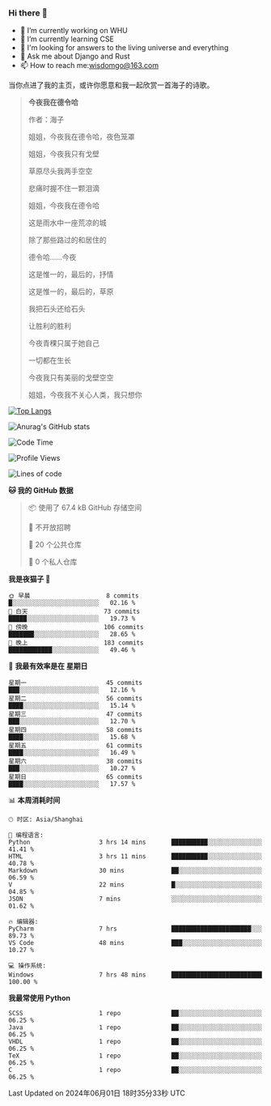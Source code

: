 ### Hi there 👋



- 🔭 I’m currently working on WHU
- 🌱 I’m currently learning CSE
- 🤔 I'm looking for answers to the living universe and everything
- 💬 Ask me about Django and Rust
- 📫 How to reach me:wisdomgo@163.com

当你点进了我的主页，或许你愿意和我一起欣赏一首海子的诗歌。

>**今夜我在德令哈**
>
>作者：海子
>
>姐姐，今夜我在德令哈，夜色笼罩
>
>姐姐，今夜我只有戈壁
>
>草原尽头我两手空空
>
>悲痛时握不住一颗泪滴
>
>姐姐，今夜我在德令哈
>
>这是雨水中一座荒凉的城
>
>除了那些路过的和居住的
>
>德令哈......今夜
>
>这是惟一的，最后的，抒情
>
>这是惟一的，最后的，草原
>
>我把石头还给石头
>
>让胜利的胜利
>
>今夜青稞只属于她自己
>
>一切都在生长
>
>今夜我只有美丽的戈壁空空
>
>姐姐，今夜我不关心人类，我只想你



[![Top Langs](https://github-readme-stats.vercel.app/api/top-langs/?username=wisdomgo&theme=onedark)](https://github.com/anuraghazra/github-readme-stats)

![Anurag's GitHub stats](https://github-readme-stats.vercel.app/api?username=wisdomgo&hide=contribs,stars&theme=synthwave)

<!--START_SECTION:waka-->
![Code Time](http://img.shields.io/badge/Code%20Time-202%20hrs%2011%20mins-blue)

![Profile Views](http://img.shields.io/badge/%E4%B8%AA%E4%BA%BA%E8%B5%84%E6%96%99%E8%A7%82%E7%9C%8B%E6%AC%A1%E6%95%B0-11-blue)

![Lines of code](https://img.shields.io/badge/%E4%BB%8E%E3%80%8CHello%20World%E3%80%8D%E8%B5%B7%E6%88%91%E5%B7%B2%E7%BB%8F%E5%86%99%E4%BA%86-634.1%20thousand%20%E8%A1%8C%E4%BB%A3%E7%A0%81-blue)

**🐱 我的 GitHub 数据** 

> 📦  使用了 67.4 kB GitHub 存储空间 
 > 
> 🚫 不开放招聘
 > 
> 📜 20 个公共仓库 
 > 
> 🔑 0 个私人仓库 
 > 
**我是夜猫子 🦉** 

```text
🌞 早晨                     8 commits           █░░░░░░░░░░░░░░░░░░░░░░░░   02.16 % 
🌆 白天                     73 commits          █████░░░░░░░░░░░░░░░░░░░░   19.73 % 
🌃 傍晚                     106 commits         ███████░░░░░░░░░░░░░░░░░░   28.65 % 
🌙 晚上                     183 commits         ████████████░░░░░░░░░░░░░   49.46 % 
```
📅 **我最有效率是在 星期日** 

```text
星期一                      45 commits          ███░░░░░░░░░░░░░░░░░░░░░░   12.16 % 
星期二                      56 commits          ████░░░░░░░░░░░░░░░░░░░░░   15.14 % 
星期三                      47 commits          ███░░░░░░░░░░░░░░░░░░░░░░   12.70 % 
星期四                      58 commits          ████░░░░░░░░░░░░░░░░░░░░░   15.68 % 
星期五                      61 commits          ████░░░░░░░░░░░░░░░░░░░░░   16.49 % 
星期六                      38 commits          ███░░░░░░░░░░░░░░░░░░░░░░   10.27 % 
星期日                      65 commits          ████░░░░░░░░░░░░░░░░░░░░░   17.57 % 
```


📊 **本周消耗时间** 

```text
🕑︎ 时区: Asia/Shanghai

💬 编程语言: 
Python                   3 hrs 14 mins       ██████████░░░░░░░░░░░░░░░   41.41 % 
HTML                     3 hrs 11 mins       ██████████░░░░░░░░░░░░░░░   40.78 % 
Markdown                 30 mins             ██░░░░░░░░░░░░░░░░░░░░░░░   06.59 % 
V                        22 mins             █░░░░░░░░░░░░░░░░░░░░░░░░   04.85 % 
JSON                     7 mins              ░░░░░░░░░░░░░░░░░░░░░░░░░   01.62 % 

🔥 编辑器: 
PyCharm                  7 hrs               ██████████████████████░░░   89.73 % 
VS Code                  48 mins             ███░░░░░░░░░░░░░░░░░░░░░░   10.27 % 

💻 操作系统: 
Windows                  7 hrs 48 mins       █████████████████████████   100.00 % 
```

**我最常使用 Python** 

```text
SCSS                     1 repo              ██░░░░░░░░░░░░░░░░░░░░░░░   06.25 % 
Java                     1 repo              ██░░░░░░░░░░░░░░░░░░░░░░░   06.25 % 
VHDL                     1 repo              ██░░░░░░░░░░░░░░░░░░░░░░░   06.25 % 
TeX                      1 repo              ██░░░░░░░░░░░░░░░░░░░░░░░   06.25 % 
C                        1 repo              ██░░░░░░░░░░░░░░░░░░░░░░░   06.25 % 
```




 Last Updated on 2024年06月01日 18时35分33秒 UTC
<!--END_SECTION:waka-->
